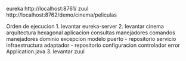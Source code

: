 eureka
	http://localhost:8761/
zuul
	http://localhost:8762/demo/cinema/peliculas
	
Orden de ejecucion
	1. levantar eureka-server
	2. levantar cinema
		arquitectura hexagonal
			aplicacion
				consultas
					manejadores
				comandos
					manejadores
			dominio
				excepcion
				modelo
				puerto - repositorio
				servicio
			infraestructura
				adaptador - repositorio
				configuracion
				controlador
				error
				Application.java
	3. levantar zuul